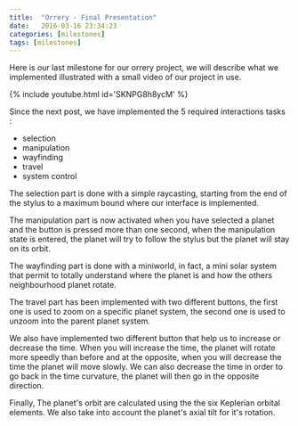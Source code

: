 ```yaml
---
title:  "Orrery - Final Presentation"
date:   2016-03-16 23:34:23
categories: [milestones]
tags: [milestones]
---
```


Here is our last milestone for our orrery project, we will describe what we implemented illustrated with a small video of our project in use.

{% include youtube.html id='SKNPG8h8ycM' %}

Since the next post, we have implemented the 5 required interactions tasks :

- selection
- manipulation
- wayfinding
- travel
- system control

The selection part is done with a simple raycasting, starting from the end of the stylus to a maximum bound where our interface is implemented.

The manipulation part is now activated when you have selected a planet and the button is pressed more than one second, when the manipulation state is entered, the planet will try to follow the stylus but the planet will stay on its orbit.

The wayfinding part is done with a miniworld, in fact, a mini solar system that permit to totally understand where the planet is and how the others neighbourhood planet rotate.

The travel part has been implemented with two different buttons, the first one is used to zoom on a specific planet system, the second one is used to unzoom into the parent planet system.

We also have implemented two different button that help us to increase or decrease the time. When you will increase the time, the planet will rotate more speedly than before and at the opposite, when you will decrease the time the planet will move slowly. We can also decrease the time in order to go back in the time curvature, the planet will then go in the opposite direction.


Finally, The planet's orbit are calculated using the the six Keplerian orbital elements. We also take into account the planet's axial tilt for it's rotation.
